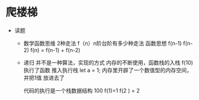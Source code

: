 # 爬楼梯
- 读题
   - 数学函数思维
    2种走法
    f（n）n阶台阶有多少种走法 函数思想
       f(n-1)
       f(n-2)
    f(n) = f(n-1) + f(n-2)
    - 递归 
       并不是一种算法，实现的方式
       内存的不断使用，函数栈的入栈
       f(10) 执行了函数 推入执行栈
       let a = 1; 内存里开辟了一个数值型的内存空间，并把1值 放进去了

       代码的执行是一个栈数据结构
       100   f(1)=1  f(2 ) = 2
